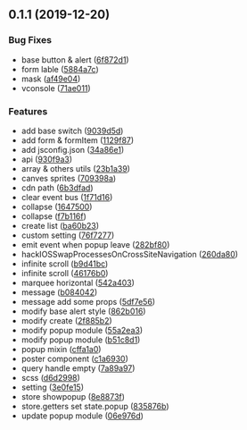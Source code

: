 ## 0.1.1 (2019-12-20)


### Bug Fixes

* base button & alert ([6f872d1](https://github.com/musi1024/vue-component-library/commit/6f872d1b5e407fe5467c3b0d42b0b39673f6e906))
* form lable ([5884a7c](https://github.com/musi1024/vue-component-library/commit/5884a7c4d41b19d2643c0f98a1d39a7b029b85a1))
* mask ([af49e04](https://github.com/musi1024/vue-component-library/commit/af49e04e0b65bfedc4c76e29728a68eeacba376d))
* vconsole ([71ae011](https://github.com/musi1024/vue-component-library/commit/71ae011623ff8db9a11cbdf9b40bc24f790fc75f))


### Features

* add base switch ([9039d5d](https://github.com/musi1024/vue-component-library/commit/9039d5da2256e3bb739359aea6fa90ef142c9025))
* add form & formItem ([1129f87](https://github.com/musi1024/vue-component-library/commit/1129f87648a7be78c315978a37544a4ccda49006))
* add jsconfig.json ([34a86e1](https://github.com/musi1024/vue-component-library/commit/34a86e15c5a6826b4bc6a7916d1de0d951a675d1))
* api ([930f9a3](https://github.com/musi1024/vue-component-library/commit/930f9a31702add40249032db5cf3bdf213c95fb1))
* array & others utils ([23b1a39](https://github.com/musi1024/vue-component-library/commit/23b1a39aab2706a4ce6e690892f7d7682b3db21a))
* canves sprites ([709398a](https://github.com/musi1024/vue-component-library/commit/709398a22eab1f164057f03eb60025b10c2e545d))
* cdn path ([6b3dfad](https://github.com/musi1024/vue-component-library/commit/6b3dfad1a177fd9d338c9066c3001a621ac68692))
* clear event bus ([1f71d16](https://github.com/musi1024/vue-component-library/commit/1f71d16ada5bc56b1fca3aeae7ceacdbedf1ccd5))
* collapse ([1647500](https://github.com/musi1024/vue-component-library/commit/16475000e3ff5d950e13c6d3d311cd8a57d7fa93))
* collapse ([f7b116f](https://github.com/musi1024/vue-component-library/commit/f7b116f036de077ea6a3acdf837edcd42cec9905))
* create list ([ba60b23](https://github.com/musi1024/vue-component-library/commit/ba60b23a158390940bd84b34944e3d930286eaf2))
* custom setting ([76f7277](https://github.com/musi1024/vue-component-library/commit/76f72773bd843be3b7621a246f5d80e13ab5e86b))
* emit event when popup leave ([282bf80](https://github.com/musi1024/vue-component-library/commit/282bf80bc037b664d2c0b26c89143599382b3c0b))
* hackIOSSwapProcessesOnCrossSiteNavigation ([260da80](https://github.com/musi1024/vue-component-library/commit/260da80d8738da2654e0cbfffebdbc544e40733c))
* infinite scroll ([b9d41bc](https://github.com/musi1024/vue-component-library/commit/b9d41bc69157b8abd3440698cfe7e1381d683ee3))
* infinite scroll ([46176b0](https://github.com/musi1024/vue-component-library/commit/46176b093f1535269e89350c8d5d90022205c83c))
* marquee horizontal ([542a403](https://github.com/musi1024/vue-component-library/commit/542a403aea22d905dd2ae7f3c130dbb1da4d8c7e))
* message ([b084042](https://github.com/musi1024/vue-component-library/commit/b08404203b8e3167debb9de03e228f6adbf9a1ec))
* message add some props ([5df7e56](https://github.com/musi1024/vue-component-library/commit/5df7e562943e6c65b4756001537c56d02d7e7ca4))
* modify base alert style ([862b016](https://github.com/musi1024/vue-component-library/commit/862b016cc54967606c6ba5874338c58c5805191f))
* modify create ([2f885b2](https://github.com/musi1024/vue-component-library/commit/2f885b2af411433ae0d977a39aa40cb43f80f886))
* modify popup module ([55a2ea3](https://github.com/musi1024/vue-component-library/commit/55a2ea39f072f220af28cf88900752838589535e))
* modify popup module ([b51c8d1](https://github.com/musi1024/vue-component-library/commit/b51c8d1962432d6aef99e78e6a6151e9a2689bf6))
* popup mixin ([cffa1a0](https://github.com/musi1024/vue-component-library/commit/cffa1a0c266e9875d20fcf0a4fe4cbc34294bd9e))
* poster component ([c1a6930](https://github.com/musi1024/vue-component-library/commit/c1a693065efa6789ab9eb1be58bef9ac963cacd0))
* query handle empty ([7a89a97](https://github.com/musi1024/vue-component-library/commit/7a89a973b711315504c1c1f1356344caa09f9612))
* scss ([d6d2998](https://github.com/musi1024/vue-component-library/commit/d6d29986f5ba1df7fbe3d5892fae44e5518ab397))
* setting ([3e0fe15](https://github.com/musi1024/vue-component-library/commit/3e0fe1573e4714a9c7e7215fddfa02b8116cbfc4))
* store showpopup ([8e8873f](https://github.com/musi1024/vue-component-library/commit/8e8873fc7960e34e8de31bd340a9833ba59e7b35))
* store.getters set state.popup ([835876b](https://github.com/musi1024/vue-component-library/commit/835876b37c06dc2eecded95d096151511f2178e2))
* update popup module ([06e976d](https://github.com/musi1024/vue-component-library/commit/06e976d5b32946bb75f1a3d4b504c0565800d74c))



